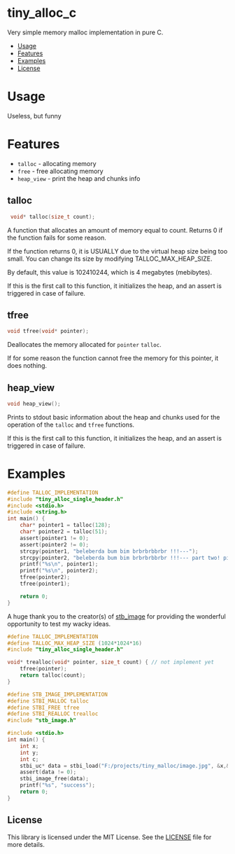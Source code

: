 # tiny_alloc_c
Very simple memory malloc implementation in pure C.

- [Usage](#usage)
- [Features](#features)
- [Examples](#examples)
- [License](#license)

# Usage
Useless, but funny

# Features
 - `talloc` - allocating memory
 - `free` - free allocating memory
 - `heap_view` - print the heap and chunks info
## talloc
```C
 void* talloc(size_t count);
```

A function that allocates an amount of memory equal to count. Returns 0 if the function fails for some reason.

If the function returns 0, it is USUALLY due to the virtual heap size being too small. You can change its size by modifying TALLOC_MAX_HEAP_SIZE.

By default, this value is 102410244, which is 4 megabytes (mebibytes).

If this is the first call to this function, it initializes the heap, and an assert is triggered in case of failure.

## tfree
```C
void tfree(void* pointer);
```

Deallocates the memory allocated for `pointer` `talloc`.

If for some reason the function cannot free the memory for this pointer, it does nothing.

## heap_view
```C
void heap_view();
```

Prints to stdout basic information about the heap and chunks used for the operation of the `talloc` and `tfree` functions.

If this is the first call to this function, it initializes the heap, and an assert is triggered in case of failure.

# Examples
```C
#define TALLOC_IMPLEMENTATION
#include "tiny_alloc_single_header.h"
#include <stdio.h>
#include <string.h>
int main() {
    char* pointer1 = talloc(128); 
    char* pointer2 = talloc(51);
    assert(pointer1 != 0);
    assert(pointer2 != 0);
    strcpy(pointer1, "beleberda bum bim brbrbrbbrbr !!!---");
    strcpy(pointer2, "beleberda bum bim brbrbrbbrbr !!!--- part two! pis");
    printf("%s\n", pointer1);
    printf("%s\n", pointer2);
    tfree(pointer2);
    tfree(pointer1);

    return 0;
}
```

A huge thank you to the creator(s) of [stb_image](https://github.com/nothings/stb/blob/master/stb_image.h) for providing the wonderful opportunity to test my wacky ideas.

```C
#define TALLOC_IMPLEMENTATION
#define TALLOC_MAX_HEAP_SIZE (1024*1024*16) 
#include "tiny_alloc_single_header.h"

void* trealloc(void* pointer, size_t count) { // not implement yet
    tfree(pointer);
    return talloc(count);
}

#define STB_IMAGE_IMPLEMENTATION
#define STBI_MALLOC talloc
#define STBI_FREE tfree
#define STBI_REALLOC trealloc
#include "stb_image.h"

#include <stdio.h>
int main() {
    int x;
    int y;
    int c;
    stbi_uc* data = stbi_load("F:/projects/tiny_malloc/image.jpg", &x,& y, &c, 3);
    assert(data != 0);
    stbi_image_free(data);
    printf("%s", "success");
    return 0;
}
```

## License

This library is licensed under the MIT License. See the [LICENSE](LICENSE) file for more details.
